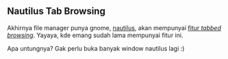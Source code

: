 ## Nautilus Tab Browsing

Akhirnya file manager punya gnome, [nautilus](http://www.gnome.org/projects/nautilus/), akan mempunyai [fitur _tabbed browsing_](http://arstechnica.com/journals/linux.ars/2008/05/27/gnome-file-manager-gets-tabbed-file-browsing). Yayaya, kde emang sudah lama mempunyai fitur ini.

Apa untungnya? Gak perlu buka banyak window nautilus lagi :)

<!-- {"time": "2008-05-28 16:55:22", "title": "Nautilus Tab Browsing"} -->
